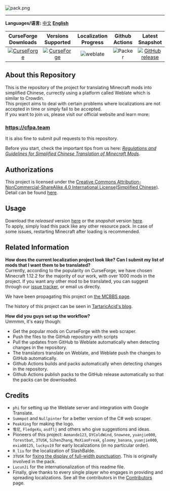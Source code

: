 <picture>
  <source media="(prefers-color-scheme: dark)" srcset="https://user-images.githubusercontent.com/59107734/230642301-61a8e538-3275-4587-87f7-749c6f9f1951.png">
  <source media="(prefers-color-scheme: light)" srcset="https://user-images.githubusercontent.com/59107734/230642247-ccc8452c-a807-497e-8822-dd46f6386b00.png">
  <img alt="pack.png" src="https://user-images.githubusercontent.com/59107734/230642247-ccc8452c-a807-497e-8822-dd46f6386b00.png">
</picture>

---

**Languages/语言:** [中文](README.md) [**English**](README-en.md)

| CurseForge Downloads | Versions Supported | Localization Progress | Github Actions | Latest Snapshot |
| :--: | :--: | :--: | :--: | :--: |
| [![CurseForge](http://cf.way2muchnoise.eu/full_simplified-chinese-localization-resource-package_downloads.svg)](https://minecraft.curseforge.com/projects/simplified-chinese-localization-resource-package) | [![CurseForge](http://cf.way2muchnoise.eu/versions/simplified-chinese-localization-resource-package.svg)](https://minecraft.curseforge.com/projects/simplified-chinese-localization-resource-package)  | ![weblate](https://weblate-t.exz.me/widgets/langpack/-/svg-badge.svg) | ![Packer](https://github.com/CFPAOrg/Minecraft-Mod-Language-Package/workflows/Packer/badge.svg?branch=main) | [![GitHub release](https://img.shields.io/github/release/CFPAOrg/Minecraft-Mod-Language-Package.svg)](https://github.com/CFPAOrg/Minecraft-Mod-Language-Package/releases/latest) |

## About this Repository

This is the repository of the project for translating Minecraft mods into simplified Chinese, currectly using a platform called Weblate which is similar to Crowdin.<br>
This project aims to deal with certain problems where localizations are not accepted in time or simply fail to be accepted.<br>
If you want to join us, please visit our official website and learn more:<br>
### <https://cfpa.team>

It is also fine to submit pull requests to this repository.

Before you start, check the important tips from us here: [*Regulations and Guidelines for Simplified Chinese Translation of Minecraft Mods*](https://github.com/Meow-J/Mod-Translation-Styleguide/blob/master/README.md).

## Authorizations

This project is licensed under the [Creative Commons Attribution-NonCommercial-ShareAlike 4.0 International License](https://creativecommons.org/licenses/by-nc-sa/4.0/)([Simplified Chinese](https://creativecommons.org/licenses/by-nc-sa/4.0/deed.zh)). Detail can be found [here](./LICENSE).<br>

## Usage

Download the *released* version [here](https://minecraft.curseforge.com/projects/simplified-chinese-localization-resource-package) or the *snapshot* version [here](https://github.com/CFPAOrg/Minecraft-Mod-Language-Package/releases/latest).<br>
To apply, simply load this pack like any other resource pack. In case of some issues, restarting Minecraft after loading is recommended.

## Related Information

**How does the current localization project look like? Can I submit my list of mods that I want them to be translated?**<br>
Currently, according to the popularity on CurseForge, we have chosen Minecraft 1.12.2 for the majority of our work, with over 1000 mods in the project. If you want any other mod to be translated, you can suggest through our [issue tracker](https://github.com/CFPAOrg/Minecraft-Mod-Language-Package/issues), or email us directly.<br>

We have been propagating this project on [the MCBBS page](http://www.mcbbs.net/thread-774087-1-1.html).

The history of this project can be seen in [TartaricAcid's blog](https://baka943.coding.me/2018/01/03/2018-01-03-AnIntroForWeblate/).

**How did you guys set up the workflow?**<br>
Ummmm, it's easy though:<br>

- Get the popular mods on CurseForge with the web scraper.
- Push the files to the GitHub repository with scripts
- Pull the updates from GitHub to Weblate automatically when detecting changes in the repository.
- The translators translate on Weblate, and Weblate push the changes to GitHub automatically.
- Github Actions builds and packs automatically when detecting changes in the repository.
- Github Actions publish packs to the GitHub release automatically so that the packs can be downloaded.

## Credits

* `phi` for setting up the Weblate server and integration with Google Translate.
* `Summpot` and `Nullpinter` for a better version of the C# web scraper.
* `PeakXing` for making the logo.
* `雪尼`, `FledgeXu`, `asdflj` and others who give suggestions and ideas.
* Pioneers of this project: `Aemande123`, `DYColdWind`, `Snownee`, `yuanjie000`, `forestbat`, `3TUSK`, `SihenZhang`, `MoXiaoFreak`, `gloomy_banana`, `yuanjie000`, `exia00125`, `luckyu19` for early localizations (in no particular order).
* `R_liu`  for the localization of SlashBalde.
* `3TUSK` for [fixing the display of full-width punctuation](./project/assets/minecraft/readme.md). This is originally involved in the pack.
* `LucunJi` for the internationalization of this readme file.
* Finally, give thanks to every single player who engages in providing and spreading localizations.
See all the contributors in the [Contributors](https://github.com/CFPAOrg/Minecraft-Mod-Language-Package/graphs/contributors) page.
